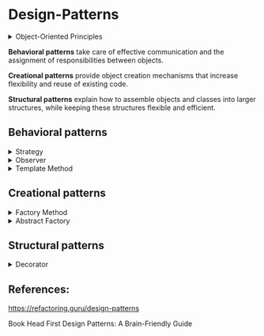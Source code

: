 # Design-Patterns

<details>
<summary style="font-size:14px">Object-Oriented Principles</summary>
<p>

- Encapsulate what varies.
- Favor composition over inheritance.
- Program to interfaces, not implementations.
- Strive for loosely coupled designs between objects that interact.
- Classes should be open for extension but closed for modification.
- Depend on abstractions. Do not depend on concrete classes.
- Only talk to your friends.
- Don’t call us, we’ll call you.
- A class should have only one reason to change.

</p></details>

**Behavioral patterns** take care of effective communication and the assignment of responsibilities between objects.

**Creational patterns** provide object creation mechanisms that increase flexibility and reuse of existing code.

**Structural patterns** explain how to assemble objects and classes into larger structures, while keeping these structures flexible and efficient.

## Behavioral patterns

<details>
<summary style="font-size:14px">Strategy</summary>
<p>

The Strategy Pattern defines a family of algorithms, encapsulates each one, and makes them interchangeable. Strategy lets the algorithm vary independently from clients that use it.

- We wanna add quack and fly behaviours in a duck. 
- At first, it seems a good idea to add fly and quack methods in the superclass. We will have reuse of code.
- But, everytime we wanna implement a new duck, we must override the superclass method if we wanna remove/change a behaviour. Ex: a duck which it doesn't fly. Otherwise, a duck can have a behavior that it is not supposed to have. 
- Also, the fly and quack behaviours of ducks can change. We don't wanna have to change in all subclasses that override a specific behaviour everytime it changes. Not reuse of code. 

Also, we are gonna apply the principle **Encapsulate what varies.** (Take what varies and “encapsulate” it so it won’t affect the rest of your code. It is also good for reuse of code).

We are gonna apply the principle **Program to an interface, not an implementation.** (the Duck classes won’t need to know any of the implementation details for their own behaviors.)

<p align="center">
  <img src="https://github.com/RobertoFreireFerrazPassos/Design-Patterns/blob/main/img/strategy2.png?raw=true">
</p>

Also, we are gonna apply the principle **Favor composition over inheritance** (Inheritance creates structure while composition creates flexibility)

The HAS-A relationship is an interesting one: each duck has a FlyBehavior and a QuackBehavior to which it delegates flying and quacking. 

Creating systems using composition gives you a lot more flexibility. Not only does it let you encapsulate a family of algorithms into their own set of classes, but it also lets you change behavior at runtime as long as the object you’re composing with implements the correct behavior interface.

Final result:

<p align="center">
  <img src="https://github.com/RobertoFreireFerrazPassos/Design-Patterns/blob/main/img/strategy1.png?raw=true">
</p>

</p></details>

<details>
<summary style="font-size:14px">Observer</summary>
<p>

The Observer Pattern defines a one-to-many dependency between objects so that when one object changes state, all of its dependents are notified and updated automatically.

<p align="center">
  <img src="https://github.com/RobertoFreireFerrazPassos/Design-Patterns/blob/main/img/observer1.PNG?raw=true">
</p>

**Principle: Encapsulate what varies.**

The thing that varies in the Observer Pattern is the state of the Subject and the number and types of Observers. 
With this pattern, you can vary the objects that are dependent on the state of the Subject, without having to change that Subject. That’s called planning ahead!


**Principle: Program to an interface, not an implementation.**

Both the Subject and Observers use interfaces.
Strive for loosely coupled designs between objects that interact.
Changes to either the subject or an observer will not affect the other.
Any changes to either are possible as long as they implement the Subject and Observer interfaces.
Before, the subject knew the implementation of the observers.
Now, We don’t need to make any changes to the subject to accommodate new classes (that implements observers).
The subject doesn’t care, it will deliver notifications to any object that implements the
Observer interface.


**Principle: Favor composition over inheritance**

The Observer Pattern uses composition to compose any number of Observers with their Subject.
These relationships aren’t set up by some kind of inheritance hierarchy. No, they are set up at runtime by composition!
We can add/remove observers at runtime.


<p align="center">
  <img src="https://github.com/RobertoFreireFerrazPassos/Design-Patterns/blob/main/img/observer2.PNG?raw=true">
</p>

</p></details>

<details>
<summary style="font-size:14px">Template Method</summary>
<p>

The Template Method Pattern defines the skeleton of an algorithm in a method, deferring some steps to subclasses. Template Method lets subclasses redefine certain steps of an algorithm without changing the algorithm’s structure.

**Principle: Hollywood - "Don't Call Us, We'll Call You."**

It's closely related to the Dependency Inversion Principle.
The template method call the algorithm methods in the subclass, no the opposite.

Each subclass doesn't need to know how to implement the algorithm. We have reuse of code provided in the template function at the base class. So, when necessary, each subclass just need to implement each primitive operation of the algorithm, following single-responsibility principle.

For this design pattern, we **don't** favor composition over inheritance. We don't wanna flexibility in the template function. We wanna structure. The beverage subclasses must always follow the same algorithm provided in the base class as a template. But, each subclass can define or redefine each primitive operation, depending on how the base class have defined the primitive operations (abstract, non-abstract or virtual) 

<p align="center">
  <img src="https://github.com/RobertoFreireFerrazPassos/Design-Patterns/blob/main/img/templatemethod.png?raw=true">
</p>

</p></details>

## Creational patterns

<details>
<summary style="font-size:14px">Factory Method</summary>
<p>

The Factory Method Pattern defines an interface for creating an object, but lets subclasses decide which class to instantiate. 

Factory Method lets a class defer instantiation to subclasses.

**Principle: Encapsulate what varies.**

All the decision on creation of a pizza by style and type varies, so we did encapsulate this logic in the CreatePizza Method

**Principle: Classes should be open for extension but closed for modification.**

We used inheritance with PizzaStore, so everytime we add a new style of PizzaStore, we don't need to change the CreatePizza method. So, the CreatePizza method is closed for modification, but open for extension by its childs (ChicagoPizzaStore,NYPizzaStore,...)

**Dependency Inversion Principle: Depend on abstractions. Do not depend on concrete classes.**

A “high-level” component is a class with behavior defined in terms of other, “low-level” components.

For example, PizzaStore is a high-level component because its behavior is defined in terms of pizzas. It creates all the different pizza objects, and prepares, bakes, cuts, and boxes
them, while the pizzas it uses are low-level components.

- PizzaStore (Concrete Creator) depends only on Pizza (Product, abstract class);
- The pizzas such as NYStyleCheesePizza, ChicagoStyleCheesePizza (concrete product) depends only on the abstract class Pizza (Product)

<p align="center">
  <img src="https://github.com/RobertoFreireFerrazPassos/Design-Patterns/blob/main/img/factorymethod1.png?raw=true">
</p>

</p></details>

<details>
<summary style="font-size:14px">Abstract Factory</summary>
<p>

Abstract Factory Pattern provides an interface for creating families of related or dependent objects without specifying their concrete classes.

<p align="center">
  <img src="https://github.com/RobertoFreireFerrazPassos/Design-Patterns/blob/main/img/factorymethod2.png?raw=true">
</p>
</p></details>

## Structural patterns

<details>
<summary style="font-size:14px">Decorator</summary>
<p>

The Decorator Pattern attaches additional responsibilities to an object dynamically.
Decorators provide a flexible alternative to subclassing for extending functionality.

Decorator is a **wrapper**. A wrapper is an object that can be linked with some target object. The wrapper contains the same set of methods as the target and delegates to it all requests it receives. However, the wrapper may alter the result by doing something either before or after it passes the request to the target.

**Principle: Favor composition over inheritance**

It uses composition to wrap the object and it uses inheritance to achieve the type matching.

Using only inheritance, like in the code "before" example, we have duplication regarding the code for decorating. In this example, if we want a new ThincrustPizzaWithOlives, we would have to implement a new subclass which is basically a duplication code of class ThickcrustPizzaWithOlives with only difference that it would inherits from ThincrustPizza instead of ThickcrustPizza. 

By adding composition to this pattern, however, we don't need to duplicate the code logic for olives. We can have the ThickcrustPizza and ThincrustPizza (concrete components) and the Olives (concrete decorator) decoupled. Olives wraps the concrete component by composition, so it can dynamically access any concrete component. So, composition gives flexibility because Olives can dynamically decorate any type of Pizza (component abstraction)

But inheritance is still important. It will be used to make possible and in some cases mandatory to override the behavior in each concrete decorator. So, Olives (concrete decorator) can attach additional responsibilities to the concrete component like ThickcrustPizza.

So, this design pattern follows the open/closed principle (write code so that you will be able to add new functionality without changing the existing code. Software entities such as classes, modules and functions should be open for extension, but closed for modification). In the code "before" example, we had to change ThincrustPizzaWithOlives and ThickcrustPizzaWithOlives because both had some duplicated logic about olives behaviour.

In short, inheritance give the structure to be possible and in some cases mandatory to override the behavior in each concrete decorator while composition give the flexibility to access the dynamic and decoupled instance of the concrete component.


<p align="center">
  <img src="https://github.com/RobertoFreireFerrazPassos/Design-Patterns/blob/main/img/decorator1.png?raw=true">
</p>

</p></details>

## References:

https://refactoring.guru/design-patterns

Book Head First Design Patterns: A Brain-Friendly Guide
